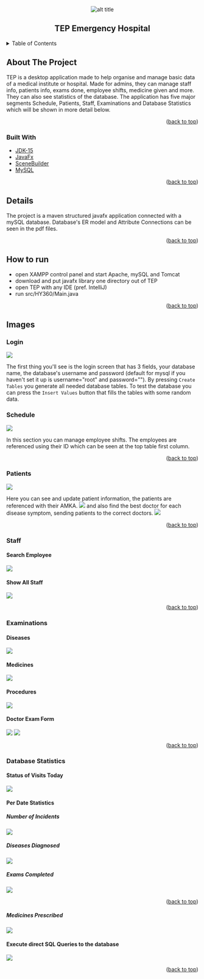 <div id="top"></div>

<p align="center">
    <img alt="alt title" src="src/Resources/8744534.png"/>
</p>


<h2 align="center">TEP Emergency Hospital</h2>


<!-- TABLE OF CONTENTS -->
<details>
  <summary>Table of Contents</summary>
  <ol>
    <li>
      <a href="#about-the-project">About The Project</a>
      <ul>
        <li><a href="#built-with">Built With</a></li>
      </ul>
    </li>
    <li><a href="#details">Details</a></li>
    <li><a href="#how-to-run">How to run</a></li>
    <li><a href="#images">Images</a>
    </li>
</ol>
</details>



<!-- ABOUT THE PROJECT -->

## About The Project

TEP is a desktop application made to help organise and manage basic data of a medical institute or hospital.
Made for admins, they can manage staff info, patients info, exams done, employee shifts, medicine given and more. 
They can also see statistics of the database. The application has five major segments Schedule, Patients, Staff, 
Examinations and Database Statistics which will be shown in more detail below. 

<p align="right">(<a href="#top">back to top</a>)</p>

### Built With

* [JDK-15](https://www.oracle.com/java/technologies/downloads/)
* [JavaFx](https://openjfx.io/)
* [SceneBuilder](https://gluonhq.com/products/scene-builder/)
* [MySQL](https://www.mysql.com/)

<p align="right">(<a href="#top">back to top</a>)</p>

## Details

The project is a maven structured javafx application connected with a mySQL database. Database's ER model and Attribute 
Connections can be seen in the pdf files.

<p align="right">(<a href="#top">back to top</a>)</p>

## How to run

* open XAMPP control panel and start Apache, mySQL and Tomcat
* download and put javafx library one directory out of TEP
* open TEP with any IDE (pref. IntelliJ)
* run src/HY360/Main.java

<p align="right">(<a href="#top">back to top</a>)</p>

## Images

### Login
![](readme_pics/login.png)

The first thing you'll see is the login screen that has 3 fields, your database name, the database's username
and password (default for mysql if you haven't set it up is username="root" and password=""). By pressing `Create Tables`
you generate all needed database tables. To test the database you can press the `Insert Values` button that fills
the tables with some random data.

### Schedule
![](readme_pics/schedule.png)

In this section you can manage employee shifts. The employees are referenced using their ID which can
be seen at the top table first column.

<p align="right">(<a href="#top">back to top</a>)</p>

### Patients
![](readme_pics/patients.png)

Here you can see and update patient information, the patients are referenced with their AMKA.
![](readme_pics/patient_info.png)
and also find the best doctor for each disease symptom,
sending patients to the correct doctors.
![](readme_pics/recommend_doctor1.png)

<p align="right">(<a href="#top">back to top</a>)</p>

### Staff 
#### Search Employee
![](readme_pics/search_employee.png)
#### Show All Staff
![](readme_pics/show_all_staff_members.png)

<p align="right">(<a href="#top">back to top</a>)</p>

### Examinations 
#### Diseases
![](readme_pics/diseases.png)
#### Medicines
![](readme_pics/medicines.png)
#### Procedures
![](readme_pics/procedures.png)
#### Doctor Exam Form
![](readme_pics/doctor_exam_form.png)
![](readme_pics/doctor_reexam.png)

<p align="right">(<a href="#top">back to top</a>)</p>

### Database Statistics
#### Status of Visits Today
![](readme_pics/status_of_visits_today.png)
#### Per Date Statistics
##### Number of Incidents
![](readme_pics/number_of_incidents.png)
##### Diseases Diagnosed
![](readme_pics/diseases_diagnosed.png)
##### Exams Completed
![](readme_pics/exams_completed.png)

<p align="right">(<a href="#top">back to top</a>)</p>

##### Medicines Prescribed
![](readme_pics/medicines_prescribed.png)
#### Execute direct SQL Queries to the database 
![](readme_pics/execute_queries.png)

<p align="right">(<a href="#top">back to top</a>)</p>

